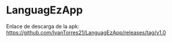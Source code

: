 # LanguagEzApp

Enlace de descarga de la apk: https://github.com/IvanTorres21/LanguagEzApp/releases/tag/v1.0

